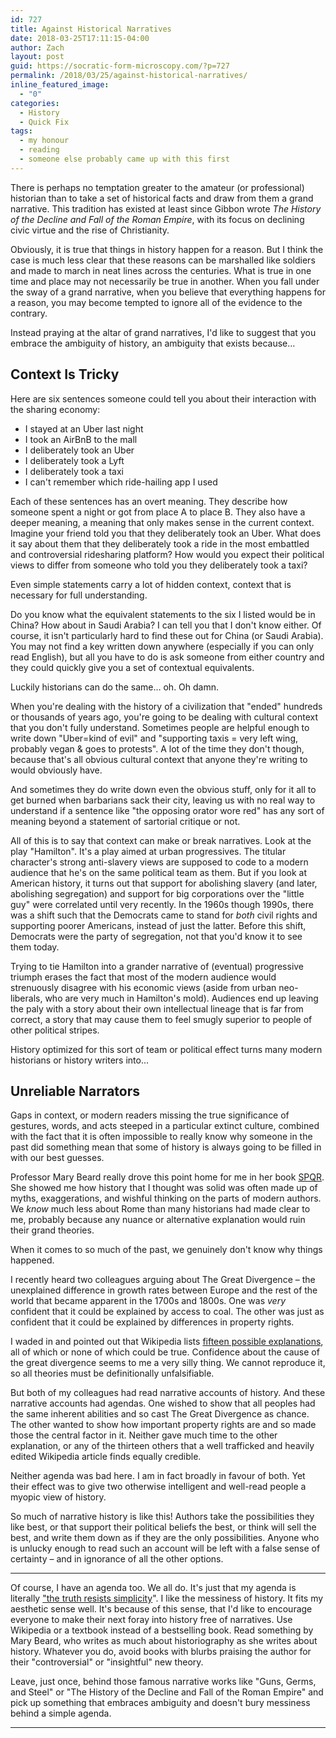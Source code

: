 ```yaml
---
id: 727
title: Against Historical Narratives
date: 2018-03-25T17:11:15-04:00
author: Zach
layout: post
guid: https://socratic-form-microscopy.com/?p=727
permalink: /2018/03/25/against-historical-narratives/
inline_featured_image:
  - "0"
categories:
  - History
  - Quick Fix
tags:
  - my honour
  - reading
  - someone else probably came up with this first
---
```


There is perhaps no temptation greater to the amateur (or professional) historian than to take a set of historical facts and draw from them a grand narrative. This tradition has existed at least since Gibbon wrote <em>The History of the Decline and Fall of the Roman Empire</em>, with its focus on declining civic virtue and the rise of Christianity.

Obviously, it is true that things in history happen for a reason. But I think the case is much less clear that these reasons can be marshalled like soldiers and made to march in neat lines across the centuries. What is true in one time and place may not necessarily be true in another. When you fall under the sway of a grand narrative, when you believe that everything happens for a reason, you may become tempted to ignore all of the evidence to the contrary.

Instead praying at the altar of grand narratives, I'd like to suggest that you embrace the ambiguity of history, an ambiguity that exists because…

<h2>Context Is Tricky</h2>
Here are six sentences someone could tell you about their interaction with the sharing economy:
<ul>
 	<li>I stayed at an Uber last night</li>
 	<li>I took an AirBnB to the mall</li>
 	<li>I deliberately took an Uber</li>
 	<li>I deliberately took a Lyft</li>
 	<li>I deliberately took a taxi</li>
 	<li>I can't remember which ride-hailing app I used</li>
</ul>
Each of these sentences has an overt meaning. They describe how someone spent a night or got from place A to place B. They also have a deeper meaning, a meaning that only makes sense in the current context. Imagine your friend told you that they deliberately took an Uber. What does it say about them that they deliberately took a ride in the most embattled and controversial ridesharing platform? How would you expect their political views to differ from someone who told you they deliberately took a taxi?

Even simple statements carry a lot of hidden context, context that is necessary for full understanding.

Do you know what the equivalent statements to the six I listed would be in China? How about in Saudi Arabia? I can tell you that I don't know either. Of course, it isn't particularly hard to find these out for China (or Saudi Arabia). You may not find a key written down anywhere (especially if you can only read English), but all you have to do is ask someone from either country and they could quickly give you a set of contextual equivalents.

Luckily historians can do the same… oh. Oh damn.

When you're dealing with the history of a civilization that "ended" hundreds or thousands of years ago, you're going to be dealing with cultural context that you don't fully understand. Sometimes people are helpful enough to write down "Uber=kind of evil" and "supporting taxis = very left wing, probably vegan &amp; goes to protests". A lot of the time they don't though, because that's all obvious cultural context that anyone they're writing to would obviously have.

And sometimes they do write down even the obvious stuff, only for it all to get burned when barbarians sack their city, leaving us with no real way to understand if a sentence like "the opposing orator wore red" has any sort of meaning beyond a statement of sartorial critique or not.

All of this is to say that context can make or break narratives. Look at the play "Hamilton". It's a play aimed at urban progressives. The titular character's strong anti-slavery views are supposed to code to a modern audience that he's on the same political team as them. But if you look at American history, it turns out that support for abolishing slavery (and later, abolishing segregation) and support for big corporations over the "little guy" were correlated until very recently. In the 1960s though 1990s, there was a shift such that the Democrats came to stand for <em>both</em> civil rights and supporting poorer Americans, instead of just the latter. Before this shift, Democrats were the party of segregation, not that you'd know it to see them today.

Trying to tie Hamilton into a grander narrative of (eventual) progressive triumph erases the fact that most of the modern audience would strenuously disagree with his economic views (aside from urban neo-liberals, who are very much in Hamilton's mold). Audiences end up leaving the paly with a story about their own intellectual lineage that is far from correct, a story that may cause them to feel smugly superior to people of other political stripes.

History optimized for this sort of team or political effect turns many modern historians or history writers into…

<h2>Unreliable Narrators</h2>
Gaps in context, or modern readers missing the true significance of gestures, words, and acts steeped in a particular extinct culture, combined with the fact that it is often impossible to really know why someone in the past did something mean that some of history is always going to be filled in with our best guesses.

Professor Mary Beard really drove this point home for me in her book <a href="https://socratic-form-microscopy.com/2017/01/22/book-review-spqr/">SPQR</a>. She showed me how history that I thought was solid was often made up of myths, exaggerations, and wishful thinking on the parts of modern authors. We <em>know</em> much less about Rome than many historians had made clear to me, probably because any nuance or alternative explanation would ruin their grand theories.

When it comes to so much of the past, we genuinely don't know why things happened.

I recently heard two colleagues arguing about The Great Divergence – the unexplained difference in growth rates between Europe and the rest of the world that became apparent in the 1700s and 1800s. One was <em>very</em> confident that it could be explained by access to coal. The other was just as confident that it could be explained by differences in property rights.

I waded in and pointed out that Wikipedia lists <a href="https://en.wikipedia.org/wiki/Great_Divergence">fifteen possible explanations</a>, all of which or none of which could be true. Confidence about the cause of the great divergence seems to me a very silly thing. We cannot reproduce it, so all theories must be definitionally unfalsifiable.

But both of my colleagues had read narrative accounts of history. And these narrative accounts had agendas. One wished to show that all peoples had the same inherent abilities and so cast The Great Divergence as chance. The other wanted to show how important property rights are and so made those the central factor in it. Neither gave much time to the other explanation, or any of the thirteen others that a well trafficked and heavily edited Wikipedia article finds equally credible.

Neither agenda was bad here. I am in fact broadly in favour of both. Yet their effect was to give two otherwise intelligent and well-read people a myopic view of history.

So much of narrative history is like this! Authors take the possibilities they like best, or that support their political beliefs the best, or think will sell the best, and write them down as if they are the only possibilities. Anyone who is unlucky enough to read such an account will be left with a false sense of certainty – and in ignorance of all the other options.

<hr />

Of course, I have an agenda too. We all do. It's just that my agenda is literally <a href="https://www.youtube.com/watch?v=ZH28G0_vTpg">"the truth resists simplicity</a>". I like the messiness of history. It fits my aesthetic sense well. It's because of this sense, that I'd like to encourage everyone to make their next foray into history free of narratives. Use Wikipedia or a textbook instead of a bestselling book. Read something by Mary Beard, who writes as much about historiography as she writes about history. Whatever you do, avoid books with blurbs praising the author for their "controversial" or "insightful" new theory.

Leave, just once, behind those famous narrative works like "Guns, Germs, and Steel" or "The History of the Decline and Fall of the Roman Empire" and pick up something that embraces ambiguity and doesn't bury messiness behind a simple agenda.

<hr class="post-end" />
